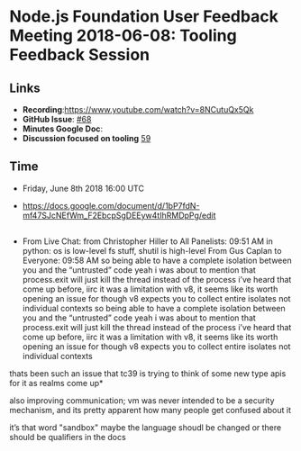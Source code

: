 # Node.js Foundation User Feedback Meeting 2018-06-08: Tooling Feedback Session

## Links

* **Recording**:https://www.youtube.com/watch?v=8NCutuQx5Qk 
* **GitHub Issue**: [#68](https://github.com/nodejs/user-feedback/issues/68)
* **Minutes Google Doc**: 
* **Discussion focused on tooling** [59](https://github.com/nodejs/user-feedback/issues/59) 

## Time
* Friday, June 8th 2018 16:00 UTC

* https://docs.google.com/document/d/1bP7fdN-mf47SJcNEfWm_F2EbcpSgDEEyw4tIhRMDpPg/edit 

##

* From Live Chat: from Christopher Hiller to All Panelists:  09:51 AM
in python: os is low-level fs stuff, shutil is high-level
From Gus Caplan to Everyone:  09:58 AM
so being able to have a complete isolation between you and the “untrusted” code
yeah i was about to mention that
process.exit will just kill the thread instead of the process
i’ve heard that come up before, iirc it was a limitation with v8, it seems like its worth opening an issue for though
v8 expects you to collect entire isolates not individual contexts
so being able to have a complete isolation between you and the “untrusted” code
yeah 
i was about to mention that
process.exit will just kill the thread instead of the process
i’ve heard that come up before,
iirc it was a limitation with v8, it seems like its worth opening an issue for though
v8 expects you to collect 
entire isolates not individual contexts

thats been such an issue that tc39 is trying to think of some new type apis for it
as realms come up*

also improving communication; vm was never intended to be a security mechanism, 
and its pretty apparent how many people get confused about it

it’s that word "sandbox"
maybe the language shoudl be changed or 
there should be qualifiers in the docs
